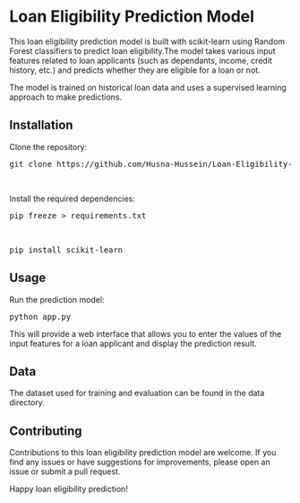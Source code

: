 <h1>Loan Eligibility Prediction Model</h1>
<p>This loan eligibility prediction model is built with scikit-learn using Random Forest classifiers to predict loan eligibility.The model takes various input features related to loan applicants (such as dependants, income, credit history, etc.) and predicts whether they are eligible for 
a loan or not.</p>
<p>The model is trained on historical loan data and uses a supervised learning approach to make predictions.</p>

<h2>Installation</h2>
<p>Clone the repository:</p>
<pre>git clone https://github.com/Husna-Hussein/Loan-Eligibility-Prediction.git</pre>

<br><p>Install the required dependencies:</p>
<pre>pip freeze > requirements.txt</pre>
<br><pre>pip install scikit-learn</pre>


<h2>Usage</h2>
 <p>Run the prediction model:</p>
 <pre>python app.py</pre>

<p>This will provide a web interface that allows you to enter the values of the input features for a loan applicant and display the prediction result.</p>
<h2>Data</h2>
<p>The dataset used for training and evaluation can be found in the data directory.</p>

<h2>Contributing</h2>
<p>Contributions to this loan eligibility prediction model are welcome. If you find any issues or have suggestions for improvements, 
please open an issue or submit a pull request.</p>
<p>Happy loan eligibility prediction!</p>





